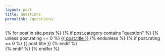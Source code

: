 ```yaml
---
layout: post
title: Questions
permalink: /questions/
---
```


<div class="posts">
  {% for post in site.posts %}
    {% if post.category contains "question" %}
      {% unless post.rating == 0 %}
        <a href="{{ site.baseurl }}{{ post.url }}">{{ post.title }}</a>
      {% endunless %}
      {% if post.rating == 0 %}
        <a1 href="{{ site.baseurl }}{{ post.url }}">{{ post.title }}</a1>
      {% endif %}
    <br>
    {% endif %}
  {% endfor %}
</div>
